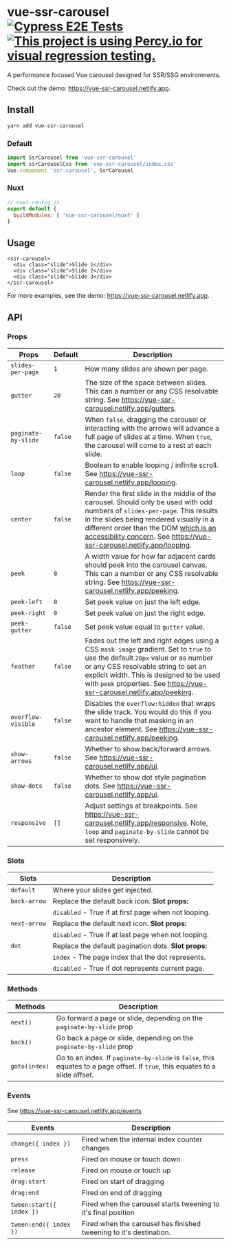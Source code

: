 # vue-ssr-carousel [![Cypress E2E Tests](https://github.com/BKWLD/vue-ssr-carousel/actions/workflows/cypress.yml/badge.svg)](https://github.com/BKWLD/vue-ssr-carousel/actions/workflows/cypress.yml) [![This project is using Percy.io for visual regression testing.](https://percy.io/static/images/percy-badge.svg)](https://percy.io/7531dcbc/vue-ssr-carousel)

A performance focused Vue carousel designed for SSR/SSG environments.

Check out the demo: https://vue-ssr-carousel.netlify.app.

## Install

```sh
yarn add vue-ssr-carousel
```

### Default

```js
import SsrCarousel from 'vue-ssr-carousel'
import ssrCarouselCss from 'vue-ssr-carousel/index.css'
Vue.component 'ssr-carousel', SsrCarousel
```

### Nuxt

```js
// nuxt.config.js
export default {
  buildModules: [ 'vue-ssr-carousel/nuxt' ]
}
```

## Usage

```vue
<ssr-carousel>
  <div class="slide">Slide 1</div>
  <div class="slide">Slide 2</div>
  <div class="slide">Slide 3</div>
</ssr-carousel>
```

For more examples, see the demo: https://vue-ssr-carousel.netlify.app.

## API

### Props

| **Props**           | **Default** | **Description**
|---------------------|-------------|----------------
| `slides-per-page`   | `1`         | How many slides are shown per page.
| `gutter`            | `20`        | The size of the space between slides. This can a number or any CSS resolvable string. See https://vue-ssr-carousel.netlify.app/gutters.
| `paginate-by-slide` | `false`     | When `false`, dragging the carousel or interacting with the arrows will advance a full page of slides at a time.  When `true`, the carousel will come to a rest at each slide.
| `loop`              | `false`     | Boolean to enable looping / infinite scroll. See https://vue-ssr-carousel.netlify.app/looping.
| `center`            | `false`     | Render the first slide in the middle of the carousel.  Should only be used with odd numbers of `slides-per-page`.  This results in the slides being rendered visually in a different order than the DOM [which is an accessibility concern](https://developer.mozilla.org/en-US/docs/Web/CSS/order#accessibility_concerns). See https://vue-ssr-carousel.netlify.app/looping.
| `peek`              | `0`         | A width value for how far adjacent cards should peek into the carousel canvas. This can a number or any CSS resolvable string. See https://vue-ssr-carousel.netlify.app/peeking.
| `peek-left`         | `0`         | Set peek value on just the left edge.
| `peek-right`        | `0`         | Set peek value on just the right edge.
| `peek-gutter`       | `false`     | Set peek value equal to `gutter` value.
| `feather`           | `false`     | Fades out the left and right edges using a CSS `mask-image` gradient.  Set to `true` to use the default `20px` value or as number or any CSS resolvable string to set an explicit width. This is designed to be used with `peek` properties. See https://vue-ssr-carousel.netlify.app/peeking.
| `overflow-visible`  | `false`     | Disables the `overflow:hidden` that wraps the slide track.  You would do this if you want to handle that masking in an ancestor element.  See https://vue-ssr-carousel.netlify.app/peeking.
| `show-arrows`       | `false`     | Whether to show back/forward arrows. See https://vue-ssr-carousel.netlify.app/ui.
| `show-dots`         | `false`     | Whether to show dot style pagination dots. See https://vue-ssr-carousel.netlify.app/ui.
| `responsive`        | `[]`        | Adjust settings at breakpoints. See https://vue-ssr-carousel.netlify.app/responsive. Note, `loop` and `paginate-by-slide` cannot be set responsively.

### Slots

| **Slots**    | **Description**
|--------------|----------------------------------------------------------
| `default`    | Where your slides get injected.
| `back-arrow` | Replace the default back icon. **Slot props:**
|              | `disabled` - True if at first page when not looping.
| `next-arrow` | Replace the default next icon. **Slot props:**
|              |  `disabled` - True if at last page when not looping.
| `dot`        | Replace the default pagination dots.  **Slot props:**
|              | `index` - The page index that the dot represents.
|              | `disabled` - True if dot represents current page.

### Methods

| Methods       | Description
|---------------|----------------------------------------------------------------------------------------------------------------------------------
| `next()`      | Go forward a page or slide, depending on the `paginate-by-slide` prop
| `back()`      | Go back a page or slide, depending on the `paginate-by-slide` prop
| `goto(index)` | Go to an index.  If `paginate-by-slide` is `false`, this equates to a page offset.  If `true`, this equates to a slide offset.

### Events

See https://vue-ssr-carousel.netlify.app/events

| Events                   | Description
|--------------------------|--------------------------------------------------------------------
| `change({ index })`      | Fired when the internal index counter changes
| `press`                  | Fired on mouse or touch down
| `release`                | Fired on mouse or touch up
| `drag:start`             | Fired on start of dragging
| `drag:end`               | Fired on end of dragging
| `tween:start({ index })` | Fired when the carousel starts tweening to it's final position
| `tween:end({ index })`   | Fired when the carousel has finished tweening to it's destination.
